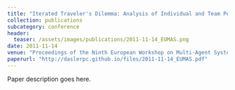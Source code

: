 ```yaml
---
title: "Iterated Traveler's Dilemma: Analysis of Individual and Team Performances and Challenges Ahead"
collection: publications
subcategory: conference
header: 
  teaser: /assets/images/publications/2011-11-14_EUMAS.png
date: 2011-11-14
venue: "Proceedings of the Ninth European Workshop on Multi-Agent Systems (EUMAS)"
paperurl: "http://daslerpc.github.io/files/2011-11-14_EUMAS.pdf"
---
```


Paper description goes here.